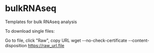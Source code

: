 # bulkRNAseq
Templates for bulk RNAseq analysis

To download single files:

Go to file, click "Raw", copy URL
wget --no-check-certificate --content-disposition https://raw_url.file
